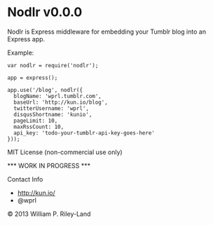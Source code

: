 Nodlr v0.0.0
============

Nodlr is Express middleware for embedding your Tumblr blog into an Express app.

Example:

    var nodlr = require('nodlr');
 
    app = express();

    app.use('/blog', nodlr({
      blogName: 'wprl.tumblr.com',
      baseUrl: 'http://kun.io/blog',
      twitterUsername: 'wprl',
      disqusShortname: 'kunio',
      pageLimit: 10,
      maxRssCount: 10,
      api_key: 'todo-your-tumblr-api-key-goes-here'
    }));
 
MIT License (non-commercial use only)

*** WORK IN PROGRESS ***

Contact Info

 * http://kun.io/
 * @wprl

&copy; 2013 William P. Riley-Land
